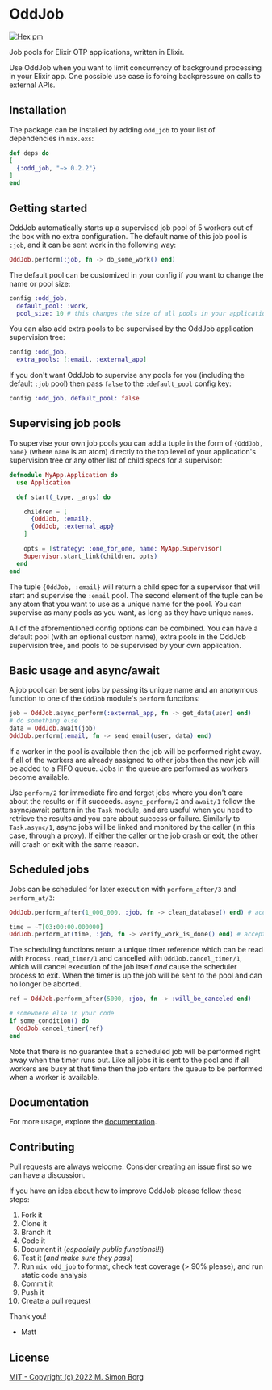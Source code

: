 # OddJob
[![Hex pm](https://img.shields.io/hexpm/v/odd_job.svg?style=flat)](https://hex.pm/packages/odd_job)

Job pools for Elixir OTP applications, written in Elixir.

Use OddJob when you want to limit concurrency of background processing in your Elixir app. One possible use case is forcing backpressure on calls to external APIs.

  ## Installation

  The package can be installed by adding `odd_job` to your list of dependencies in `mix.exs`:

  ```elixir
  def deps do
  [
    {:odd_job, "~> 0.2.2"}
  ]
  end
  ```

  ## Getting started

  OddJob automatically starts up a supervised job pool of 5 workers out of the box with no extra
  configuration. The default name of this job pool is `:job`, and it can be sent work in the following way:

  ```elixir
  OddJob.perform(:job, fn -> do_some_work() end)
  ```

  The default pool can be customized in your config if you want to change the name or pool size:

  ```elixir
  config :odd_job,
    default_pool: :work,
    pool_size: 10 # this changes the size of all pools in your application, defaults to 5
  ```

  You can also add extra pools to be supervised by the OddJob application supervision tree:

  ```elixir
  config :odd_job,
    extra_pools: [:email, :external_app]
  ```

  If you don't want OddJob to supervise any pools for you (including the default `:job` pool) then
  pass `false` to the `:default_pool` config key:

  ```elixir
  config :odd_job, default_pool: false
  ```

  ## Supervising job pools

  To supervise your own job pools you can add a tuple in the form of `{OddJob, name}` (where `name` is an atom)
  directly to the top level of your application's supervision tree or any other list of child specs for a supervisor:

  ```elixir
  defmodule MyApp.Application do
    use Application

    def start(_type, _args) do

      children = [
        {OddJob, :email},
        {OddJob, :external_app}
      ]

      opts = [strategy: :one_for_one, name: MyApp.Supervisor]
      Supervisor.start_link(children, opts)
    end
  end
  ```

  The tuple `{OddJob, :email}` will return a child spec for a supervisor that will start and supervise
  the `:email` pool. The second element of the tuple can be any atom that you want to use as a unique
  name for the pool. You can supervise as many pools as you want, as long as they have unique `name`s.

  All of the aforementioned config options can be combined. You can have a default pool (with an optional
  custom name), extra pools in the OddJob supervision tree, and pools to be supervised by your own application.

  ## Basic usage and async/await

  A job pool can be sent jobs by passing its unique name and an anonymous function to one of the `OddJob`
  module's `perform` functions:

  ```elixir
  job = OddJob.async_perform(:external_app, fn -> get_data(user) end)
  # do something else
  data = OddJob.await(job)
  OddJob.perform(:email, fn -> send_email(user, data) end)
  ```

  If a worker in the pool is available then the job will be performed right away. If all of the workers
  are already assigned to other jobs then the new job will be added to a FIFO queue. Jobs in the queue
  are performed as workers become available.

  Use `perform/2` for immediate fire and forget jobs where you don't care about the results or if it succeeds.
  `async_perform/2` and `await/1` follow the async/await pattern in the `Task` module, and are useful when
  you need to retrieve the results and you care about success or failure. Similarly to `Task.async/1`, async jobs
  will be linked and monitored by the caller (in this case, through a proxy). If either the caller or the job
  crash or exit, the other will crash or exit with the same reason.

  ## Scheduled jobs

  Jobs can be scheduled for later execution with `perform_after/3` and `perform_at/3`:

  ```elixir
  OddJob.perform_after(1_000_000, :job, fn -> clean_database() end) # accepts a timer in milliseconds

  time = ~T[03:00:00.000000]
  OddJob.perform_at(time, :job, fn -> verify_work_is_done() end) # accepts a valid Time or DateTime struct
  ```

  The scheduling functions return a unique timer reference which can be read with `Process.read_timer/1` and
  cancelled with `OddJob.cancel_timer/1`, which will cancel execution of the job itself *and* cause the scheduler process to exit. When the timer is up the job will be sent to the pool and can no longer be aborted.

  ```elixir
  ref = OddJob.perform_after(5000, :job, fn -> :will_be_canceled end)

  # somewhere else in your code
  if some_condition() do
    OddJob.cancel_timer(ref)
  end
  ```

  Note that there is no guarantee that a scheduled job will be performed right away when the timer runs out.
  Like all jobs it is sent to the pool and if all workers are busy at that time then the job enters the
  queue to be performed when a worker is available.

## Documentation

For more usage, explore the [documentation](https://hexdocs.pm/odd_job).

## Contributing

Pull requests are always welcome. Consider creating an issue first so we can have a discussion.

If you have an idea about how to improve OddJob please follow these steps:

1. Fork it
2. Clone it
3. Branch it
4. Code it
5. Document it (*especially public functions!!!*)
6. Test it (*and make sure they pass*)
7. Run `mix odd_job` to format, check test coverage (> 90% please), and run static code analysis
8. Commit it
9. Push it
10. Create a pull request

Thank you!

- Matt

## License

[MIT - Copyright (c) 2022 M. Simon Borg](https://github.com/msimonborg/odd_job/blob/main/LICENSE.txt)